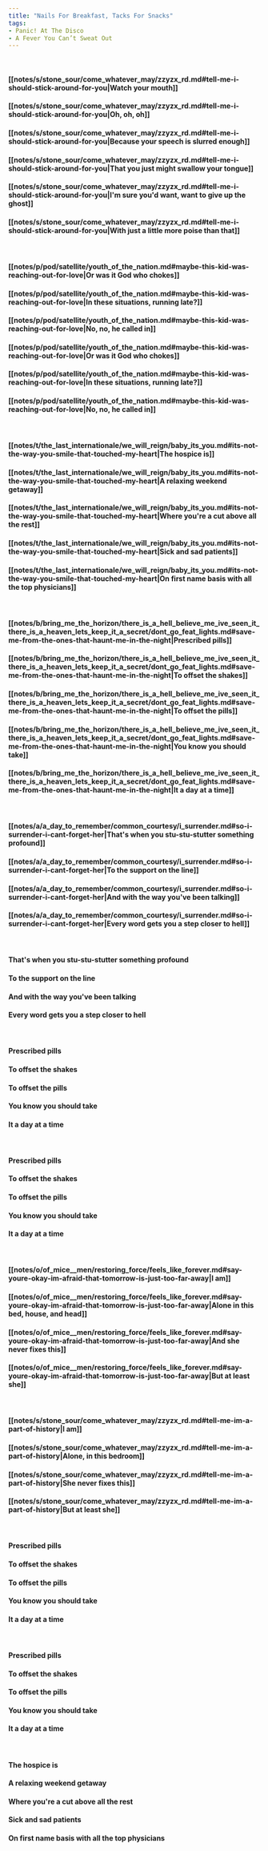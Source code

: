 ```yaml
---
title: "Nails For Breakfast, Tacks For Snacks"
tags:
- Panic! At The Disco
- A Fever You Can’t Sweat Out
---
```

&nbsp;
#### [[notes/s/stone_sour/come_whatever_may/zzyzx_rd.md#tell-me-i-should-stick-around-for-you|Watch your mouth]]
#### [[notes/s/stone_sour/come_whatever_may/zzyzx_rd.md#tell-me-i-should-stick-around-for-you|Oh, oh, oh]]
#### [[notes/s/stone_sour/come_whatever_may/zzyzx_rd.md#tell-me-i-should-stick-around-for-you|Because your speech is slurred enough]]
#### [[notes/s/stone_sour/come_whatever_may/zzyzx_rd.md#tell-me-i-should-stick-around-for-you|That you just might swallow your tongue]]
#### [[notes/s/stone_sour/come_whatever_may/zzyzx_rd.md#tell-me-i-should-stick-around-for-you|I'm sure you'd want, want to give up the ghost]]
#### [[notes/s/stone_sour/come_whatever_may/zzyzx_rd.md#tell-me-i-should-stick-around-for-you|With just a little more poise than that]]
&nbsp;
#### [[notes/p/pod/satellite/youth_of_the_nation.md#maybe-this-kid-was-reaching-out-for-love|Or was it God who chokes]]
#### [[notes/p/pod/satellite/youth_of_the_nation.md#maybe-this-kid-was-reaching-out-for-love|In these situations, running late?]]
#### [[notes/p/pod/satellite/youth_of_the_nation.md#maybe-this-kid-was-reaching-out-for-love|No, no, he called in]]
#### [[notes/p/pod/satellite/youth_of_the_nation.md#maybe-this-kid-was-reaching-out-for-love|Or was it God who chokes]]
#### [[notes/p/pod/satellite/youth_of_the_nation.md#maybe-this-kid-was-reaching-out-for-love|In these situations, running late?]]
#### [[notes/p/pod/satellite/youth_of_the_nation.md#maybe-this-kid-was-reaching-out-for-love|No, no, he called in]]
&nbsp;
#### [[notes/t/the_last_internationale/we_will_reign/baby_its_you.md#its-not-the-way-you-smile-that-touched-my-heart|The hospice is]]
#### [[notes/t/the_last_internationale/we_will_reign/baby_its_you.md#its-not-the-way-you-smile-that-touched-my-heart|A relaxing weekend getaway]]
#### [[notes/t/the_last_internationale/we_will_reign/baby_its_you.md#its-not-the-way-you-smile-that-touched-my-heart|Where you're a cut above all the rest]]
#### [[notes/t/the_last_internationale/we_will_reign/baby_its_you.md#its-not-the-way-you-smile-that-touched-my-heart|Sick and sad patients]]
#### [[notes/t/the_last_internationale/we_will_reign/baby_its_you.md#its-not-the-way-you-smile-that-touched-my-heart|On first name basis with all the top physicians]]
&nbsp;
#### [[notes/b/bring_me_the_horizon/there_is_a_hell_believe_me_ive_seen_it_there_is_a_heaven_lets_keep_it_a_secret/dont_go_feat_lights.md#save-me-from-the-ones-that-haunt-me-in-the-night|Prescribed pills]]
#### [[notes/b/bring_me_the_horizon/there_is_a_hell_believe_me_ive_seen_it_there_is_a_heaven_lets_keep_it_a_secret/dont_go_feat_lights.md#save-me-from-the-ones-that-haunt-me-in-the-night|To offset the shakes]]
#### [[notes/b/bring_me_the_horizon/there_is_a_hell_believe_me_ive_seen_it_there_is_a_heaven_lets_keep_it_a_secret/dont_go_feat_lights.md#save-me-from-the-ones-that-haunt-me-in-the-night|To offset the pills]]
#### [[notes/b/bring_me_the_horizon/there_is_a_hell_believe_me_ive_seen_it_there_is_a_heaven_lets_keep_it_a_secret/dont_go_feat_lights.md#save-me-from-the-ones-that-haunt-me-in-the-night|You know you should take]]
#### [[notes/b/bring_me_the_horizon/there_is_a_hell_believe_me_ive_seen_it_there_is_a_heaven_lets_keep_it_a_secret/dont_go_feat_lights.md#save-me-from-the-ones-that-haunt-me-in-the-night|It a day at a time]]
&nbsp;
#### [[notes/a/a_day_to_remember/common_courtesy/i_surrender.md#so-i-surrender-i-cant-forget-her|That's when you stu-stu-stutter something profound]]
#### [[notes/a/a_day_to_remember/common_courtesy/i_surrender.md#so-i-surrender-i-cant-forget-her|To the support on the line]]
#### [[notes/a/a_day_to_remember/common_courtesy/i_surrender.md#so-i-surrender-i-cant-forget-her|And with the way you've been talking]]
#### [[notes/a/a_day_to_remember/common_courtesy/i_surrender.md#so-i-surrender-i-cant-forget-her|Every word gets you a step closer to hell]]
&nbsp;
#### That's when you stu-stu-stutter something profound
#### To the support on the line
#### And with the way you've been talking
#### Every word gets you a step closer to hell
&nbsp;
#### Prescribed pills
#### To offset the shakes
#### To offset the pills
#### You know you should take
#### It a day at a time
&nbsp;
#### Prescribed pills
#### To offset the shakes
#### To offset the pills
#### You know you should take
#### It a day at a time
&nbsp;
#### [[notes/o/of_mice__men/restoring_force/feels_like_forever.md#say-youre-okay-im-afraid-that-tomorrow-is-just-too-far-away|I am]]
#### [[notes/o/of_mice__men/restoring_force/feels_like_forever.md#say-youre-okay-im-afraid-that-tomorrow-is-just-too-far-away|Alone in this bed, house, and head]]
#### [[notes/o/of_mice__men/restoring_force/feels_like_forever.md#say-youre-okay-im-afraid-that-tomorrow-is-just-too-far-away|And she never fixes this]]
#### [[notes/o/of_mice__men/restoring_force/feels_like_forever.md#say-youre-okay-im-afraid-that-tomorrow-is-just-too-far-away|But at least she]]
&nbsp;
#### [[notes/s/stone_sour/come_whatever_may/zzyzx_rd.md#tell-me-im-a-part-of-history|I am]]
#### [[notes/s/stone_sour/come_whatever_may/zzyzx_rd.md#tell-me-im-a-part-of-history|Alone, in this bedroom]]
#### [[notes/s/stone_sour/come_whatever_may/zzyzx_rd.md#tell-me-im-a-part-of-history|She never fixes this]]
#### [[notes/s/stone_sour/come_whatever_may/zzyzx_rd.md#tell-me-im-a-part-of-history|But at least she]]
&nbsp;
#### Prescribed pills
#### To offset the shakes
#### To offset the pills
#### You know you should take
#### It a day at a time
&nbsp;
#### Prescribed pills
#### To offset the shakes
#### To offset the pills
#### You know you should take
#### It a day at a time
&nbsp;
#### The hospice is
#### A relaxing weekend getaway
#### Where you're a cut above all the rest
#### Sick and sad patients
#### On first name basis with all the top physicians
